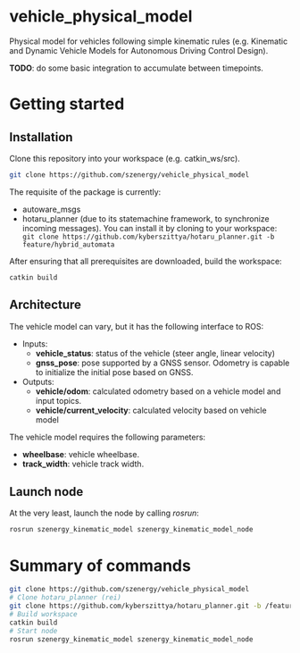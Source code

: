 # vehicle_physical_model
Physical model for vehicles following simple kinematic rules (e.g. Kinematic and Dynamic Vehicle Models for Autonomous Driving Control Design).

__TODO__: do some basic integration to accumulate between timepoints.


# Getting started
## Installation

Clone this repository into your workspace (e.g. catkin_ws/src).
```bash
git clone https://github.com/szenergy/vehicle_physical_model
```
The requisite of the package is currently:
- autoware_msgs
- hotaru_planner (due to its statemachine framework, to synchronize incoming messages). You can install it by cloning to your workspace: ``` git clone https://github.com/kyberszittya/hotaru_planner.git -b feature/hybrid_automata```

After ensuring that all prerequisites are downloaded, build the workspace:
```
catkin build
```

## Architecture
The vehicle model can vary, but it has the following interface to ROS:
- Inputs:
  - __vehicle_status__: status of the vehicle (steer angle, linear velocity)
  - __gnss_pose__: pose supported by a GNSS sensor. Odometry is capable to initialize the initial pose based on GNSS.
- Outputs:
  - __vehicle/odom__: calculated odometry based on a vehicle model and input topics.
  - __vehicle/current_velocity__: calculated velocity based on vehicle model

The vehicle model requires the following parameters:
- __wheelbase__: vehicle wheelbase.
- __track_width__: vehicle track width.

## Launch node
At the very least, launch the node by calling _rosrun_:
```bash
rosrun szenergy_kinematic_model szenergy_kinematic_model_node
```


# Summary of commands
```bash
git clone https://github.com/szenergy/vehicle_physical_model
# Clone hotaru_planner (rei)
git clone https://github.com/kyberszittya/hotaru_planner.git -b /feature/hybrid_automata
# Build workspace
catkin build
# Start node
rosrun szenergy_kinematic_model szenergy_kinematic_model_node
```
